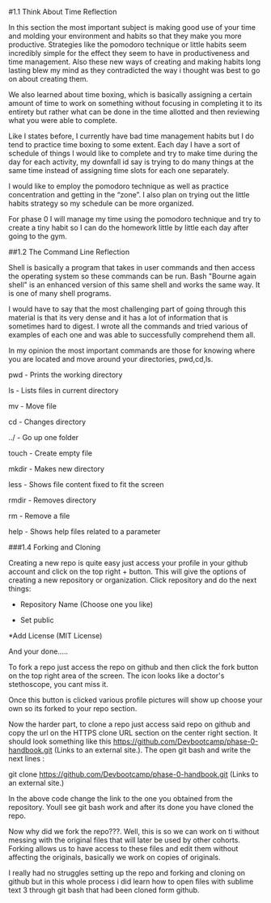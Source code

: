 #1.1 Think About Time Reflection

In this section the most important subject is making good use of your time and molding your environment and habits so that they make you more productive. Strategies like the pomodoro technique or little habits seem incredibly simple for the effect they seem to have in productiveness and time management. Also these new ways of creating and making habits long lasting blew my mind as they contradicted the way i thought was best to go on about creating them.

We also learned about time boxing, which is basically assigning a certain amount of time to work on something without focusing in completing it to its entirety but rather what can be done in the time allotted and then reviewing what you were able to complete.

Like I states before, I currently have bad time management habits but I do tend to practice time boxing to some extent. Each day I have a sort of schedule of things I would like to complete and try to make time during the day for each activity, my downfall id say is trying to do many things at the same time instead of assigning time slots for each one separately.

I would like to employ the pomodoro technique as well as practice concentration and getting in the “zone”. I also plan on trying out the little habits strategy so my schedule can be more organized.

For phase 0 I will manage my time using the pomodoro technique and try to create a tiny habit so I can do the homework little by little each day after going to the gym.

##1.2 The Command Line Reflection

Shell is basically a program that takes in user commands and then access the operating system so these commands can be run. Bash "Bourne again shell" is an enhanced version of this same shell and works the same way. It is one of many shell programs.

I would have to say that the most challenging part of going through this material is that its very dense and it has a lot of information that is sometimes hard to digest. I wrote all the commands and tried various of examples of each one and was able to successfully comprehend them all.

In my opinion the most important commands are those for knowing where you are located and move around your directories, pwd,cd,ls.

pwd - Prints the working directory

ls - Lists files in current directory

mv - Move file

cd - Changes directory

../ - Go up one folder

touch - Create empty file

mkdir - Makes new directory

less - Shows file content fixed to fit the screen

rmdir - Removes directory

rm - Remove a file

help - Shows help files related to a parameter

###1.4 Forking and Cloning

Creating a new repo is quite easy just access your profile in your github account and click on the top right + button. This will give the options of creating a new repository or organization. Click repository and do the next things:

* Repository Name (Choose one you like)

* Set public

*Add License (MIT License)

And your done.....

To fork a repo just access the repo on github and then click the fork button on the top right area of the screen. The icon looks like a doctor's stethoscope, you cant miss it.

Once this button is clicked various profile pictures will show up choose your own so its forked to your repo section.

Now the harder part, to clone a repo just access said repo on github and copy the url on the HTTPS clone URL section on the center right section. It should look something like this https://github.com/Devbootcamp/phase-0-handbook.git (Links to an external site.). The open git bash and write the next lines :

git clone https://github.com/Devbootcamp/phase-0-handbook.git (Links to an external site.) 

In the above code change the link to the one you obtained from the repository. Youll see git bash work and after its done you have cloned the repo.

Now why did we fork the repo???. Well, this is so we can work on ti without messing with the original files that will later be used by other cohorts. Forking allows us to have access to these files and edit them without affecting the originals, basically we work on copies of originals.

I really had no struggles setting up the repo and forking and cloning on github but in this whole process i did learn how to open files with sublime text 3 through git bash that had been cloned form github.
